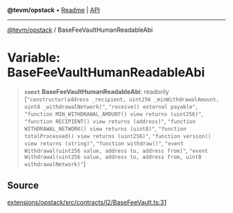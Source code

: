 **@tevm/opstack** • [Readme](../README.md) \| [API](../globals.md)

***

[@tevm/opstack](../README.md) / BaseFeeVaultHumanReadableAbi

# Variable: BaseFeeVaultHumanReadableAbi

> **`const`** **BaseFeeVaultHumanReadableAbi**: readonly [`"constructor(address _recipient, uint256 _minWithdrawalAmount, uint8 _withdrawalNetwork)"`, `"receive() external payable"`, `"function MIN_WITHDRAWAL_AMOUNT() view returns (uint256)"`, `"function RECIPIENT() view returns (address)"`, `"function WITHDRAWAL_NETWORK() view returns (uint8)"`, `"function totalProcessed() view returns (uint256)"`, `"function version() view returns (string)"`, `"function withdraw()"`, `"event Withdrawal(uint256 value, address to, address from)"`, `"event Withdrawal(uint256 value, address to, address from, uint8 withdrawalNetwork)"`]

## Source

[extensions/opstack/src/contracts/l2/BaseFeeVault.ts:31](https://github.com/evmts/tevm-monorepo/blob/main/extensions/opstack/src/contracts/l2/BaseFeeVault.ts#L31)
